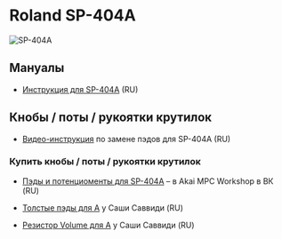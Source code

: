 # Roland SP-404A

![SP-404A](https://static.roland.com/assets/images/products/main/sp-404a_main.jpg)

## Мануалы

- [Инструкция для SP-404A](https://drive.google.com/file/d/1CJqo5LH0GRB7sdrO4Kuw1K5KOwbOjxzU/view?usp=drive_link) (RU)

## Кнобы / поты / рукоятки крутилок

- [Видео-инструкция](https://youtu.be/Q6Aoy7XFMPM?si=-2ls5kDz8p-K8FQ1)  по замене пэдов для SP-404A (RU)

### Купить кнобы / поты / рукоятки крутилок

- [Пэды и потенциоменты для SP-404A](https://vk.com/akai_mpc_workshop) – в Akai MPC Workshop в ВК (RU)

- [Толстые пэды для A](https://vk.com/market-34561461?w=product-34561461_2510961%2Fquery) у Саши Саввиди (RU)
- [Резистор Volume для A](https://vk.com/market-34561461?w=product-34561461_2434720%2Fquery) у Саши Саввиди (RU)
